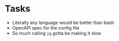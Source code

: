 # Tasks
* Literally any language would be better than bash
* OpenAPI spec for the config file
* So much calling `jq` gotta be making it slow
